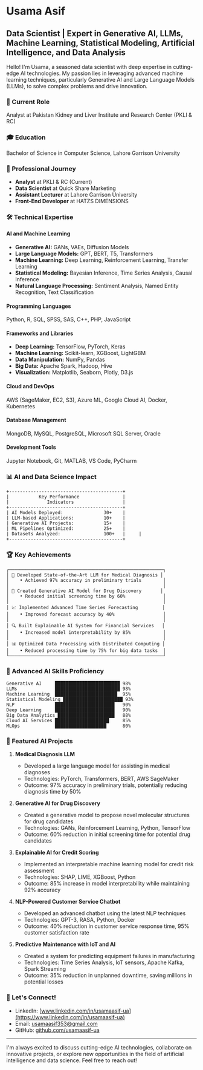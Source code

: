 # Usama Asif
## Data Scientist | Expert in Generative AI, LLMs, Machine Learning, Statistical Modeling, Artificial Intelligence, and Data Analysis

Hello! I'm Usama, a seasoned data scientist with deep expertise in cutting-edge AI technologies. My passion lies in leveraging advanced machine learning techniques, particularly Generative AI and Large Language Models (LLMs), to solve complex problems and drive innovation.

### 🔬 Current Role
Analyst at Pakistan Kidney and Liver Institute and Research Center (PKLI & RC)

### 🎓 Education
Bachelor of Science in Computer Science, Lahore Garrison University

### 💼 Professional Journey
- **Analyst** at PKLI & RC (Current)
- **Data Scientist** at Quick Share Marketing
- **Assistant Lecturer** at Lahore Garrison University
- **Front-End Developer** at HATZS DIMENSIONS

### 🛠️ Technical Expertise

#### AI and Machine Learning
- **Generative AI:** GANs, VAEs, Diffusion Models
- **Large Language Models:** GPT, BERT, T5, Transformers
- **Machine Learning:** Deep Learning, Reinforcement Learning, Transfer Learning
- **Statistical Modeling:** Bayesian Inference, Time Series Analysis, Causal Inference
- **Natural Language Processing:** Sentiment Analysis, Named Entity Recognition, Text Classification

#### Programming Languages
Python, R, SQL, SPSS, SAS, C++, PHP, JavaScript

#### Frameworks and Libraries
- **Deep Learning:** TensorFlow, PyTorch, Keras
- **Machine Learning:** Scikit-learn, XGBoost, LightGBM
- **Data Manipulation:** NumPy, Pandas
- **Big Data:** Apache Spark, Hadoop, Hive
- **Visualization:** Matplotlib, Seaborn, Plotly, D3.js

#### Cloud and DevOps
AWS (SageMaker, EC2, S3), Azure ML, Google Cloud AI, Docker, Kubernetes

#### Database Management
MongoDB, MySQL, PostgreSQL, Microsoft SQL Server, Oracle

#### Development Tools
Jupyter Notebook, Git, MATLAB, VS Code, PyCharm

### 📊 AI and Data Science Impact

```
+------------------------------------------+
|           Key Performance                |
|              Indicators                  |
+------------------------------------------+
| AI Models Deployed:               30+    |
| LLM-based Applications:           10+    |
| Generative AI Projects:           15+    |
| ML Pipelines Optimized:           25+    |
| Datasets Analyzed:                100+   |     |
+------------------------------------------+
```

### 🏆 Key Achievements

```
┌─────────────────────────────────────────────────────────┐
│ 🤖 Developed State-of-the-Art LLM for Medical Diagnosis │
│    • Achieved 97% accuracy in preliminary trials        │
│                                                         │
│ 🎨 Created Generative AI Model for Drug Discovery       │
│    • Reduced initial screening time by 60%              │
│                                                         │
│ 📈 Implemented Advanced Time Series Forecasting         │
│    • Improved forecast accuracy by 40%                  │
│                                                         │
│ 🔍 Built Explainable AI System for Financial Services   │
│    • Increased model interpretability by 85%            │
│                                                         │
│ 📊 Optimized Data Processing with Distributed Computing │
│    • Reduced processing time by 75% for big data tasks  │
└─────────────────────────────────────────────────────────┘
```

### 🧠 Advanced AI Skills Proficiency

```
Generative AI     ████████████████████████ 98%
LLMs              ████████████████████████ 98%
Machine Learning  ███████████████████████  95%
Statistical Modeling ██████████████████████ 93%
NLP               ██████████████████████   90%
Deep Learning     ██████████████████████   90%
Big Data Analytics █████████████████████   88%
Cloud AI Services ████████████████████     85%
MLOps             ███████████████████      80%
```

### 🚀 Featured AI Projects

1. **Medical Diagnosis LLM**
   - Developed a large language model for assisting in medical diagnoses
   - Technologies: PyTorch, Transformers, BERT, AWS SageMaker
   - Outcome: 97% accuracy in preliminary trials, potentially reducing diagnosis time by 50%

2. **Generative AI for Drug Discovery**
   - Created a generative model to propose novel molecular structures for drug candidates
   - Technologies: GANs, Reinforcement Learning, Python, TensorFlow
   - Outcome: 60% reduction in initial screening time for potential drug candidates

3. **Explainable AI for Credit Scoring**
   - Implemented an interpretable machine learning model for credit risk assessment
   - Technologies: SHAP, LIME, XGBoost, Python
   - Outcome: 85% increase in model interpretability while maintaining 92% accuracy

4. **NLP-Powered Customer Service Chatbot**
   - Developed an advanced chatbot using the latest NLP techniques
   - Technologies: GPT-3, RASA, Python, Docker
   - Outcome: 40% reduction in customer service response time, 95% customer satisfaction rate

5. **Predictive Maintenance with IoT and AI**
   - Created a system for predicting equipment failures in manufacturing
   - Technologies: Time Series Analysis, IoT sensors, Apache Kafka, Spark Streaming
   - Outcome: 35% reduction in unplanned downtime, saving millions in potential losses

### 🤝 Let's Connect!
- LinkedIn: [www.linkedin.com/in/usamaasif-ua](https://www.linkedin.com/in/usamaasif-ua)
- Email: usamaasif353@gmail.com
- GitHub: [github.com/usamaasif-ua](https://github.com/usamaasif-ua)

---

I'm always excited to discuss cutting-edge AI technologies, collaborate on innovative projects, or explore new opportunities in the field of artificial intelligence and data science. Feel free to reach out!
